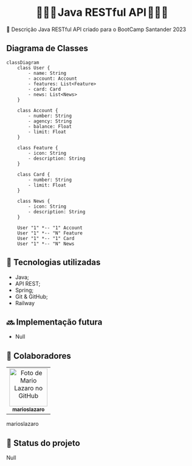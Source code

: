 <h1 align="center"> 👨🏻‍💻 Java RESTful API 👨🏻‍💻 </h1>

📝 Descrição
Java RESTful API criado para o BootCamp Santander 2023
## Diagrama de Classes

```mermaid
classDiagram
    class User {
        - name: String
        - account: Account
        - features: List<Feature>
        - card: Card
        - news: List<News>
    }

    class Account {
        - number: String
        - agency: String
        - balance: Float
        - limit: Float
    }

    class Feature {
        - icon: String
        - description: String
    }

    class Card {
        - number: String
        - limit: Float
    }

    class News {
        - icon: String
        - description: String
    }

    User "1" *-- "1" Account
    User "1" *-- "N" Feature
    User "1" *-- "1" Card
    User "1" *-- "N" News
```

## 🔧 Tecnologias utilizadas
* Java;
* API REST;
* Spring;
* Git & GitHub;
* Railway

## :soon: Implementação futura
* Null

## :handshake: Colaboradores
<table>
  <tr>
    <td align="center">
      <a href="http://github.com/marioslazaro">
        <img src="https://avatars.githubusercontent.com/u/111144236?v=4" width="100px;" alt="Foto de Mario Lazaro no GitHub"/><br>
        <sub>
          <b>marioslazaro</b>
        </sub>
      </a>
    </td>
  </tr>
</table>

marioslazaro

## :dart: Status do projeto
Null






